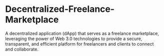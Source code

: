 # Decentralized-Freelance-Marketplace
A decentralized application (dApp) that serves as a freelance marketplace, leveraging the power of Web 3.0 technologies to provide a secure, transparent, and efficient platform for freelancers and clients to connect and collaborate.
